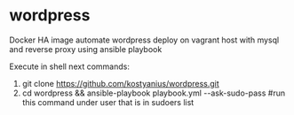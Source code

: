 # wordpress
Docker HA image automate wordpress deploy on vagrant host with mysql and reverse proxy using ansible playbook 

Execute in shell next commands:
1. git clone https://github.com/kostyanius/wordpress.git             
2. cd wordpress && ansible-playbook playbook.yml --ask-sudo-pass          #run this command under user that is in sudoers list
